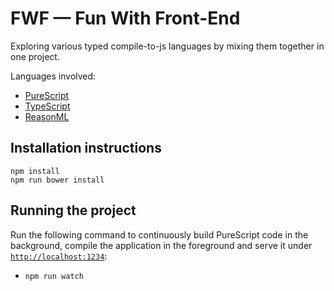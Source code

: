 # FWF — Fun With Front-End

Exploring various typed compile-to-js languages by mixing them together in one project.

Languages involved:

* [PureScript](http://www.purescript.org/)
* [TypeScript](https://www.typescriptlang.org/)
* [ReasonML](https://reasonml.github.io/)

## Installation instructions

```
npm install
npm run bower install
```

## Running the project

Run the following command to continuously build PureScript code in the background, compile the application in the foreground and serve it under [`http://localhost:1234`](http://localhost:1234):

* `npm run watch`
